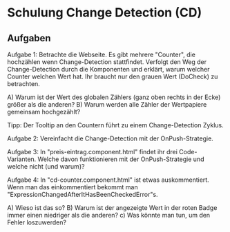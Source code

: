 # Schulung Change Detection (CD)

## Aufgaben

Aufgabe 1:
Betrachte die Webseite. Es gibt mehrere "Counter", die hochzählen wenn Change-Detection stattfindet.
Verfolgt den Weg der Change-Detection durch die Komponenten und erklärt, warum welcher Counter welchen Wert hat. Ihr braucht nur den grauen Wert (DoCheck) zu betrachten.

A) Warum ist der Wert des globalen Zählers (ganz oben rechts in der Ecke) größer als die anderen?
B) Warum werden alle Zähler der Wertpapiere gemeinsam hochgezählt?

Tipp: Der Tooltip an den Countern führt zu einem Change-Detection Zyklus.

Aufgabe 2:
Vereinfacht die Change-Detection mit der OnPush-Strategie.

Aufgabe 3:
In "preis-eintrag.component.html" findet ihr drei Code-Varianten.
Welche davon funktionieren mit der OnPush-Strategie und welche nicht (und warum)?

Aufgabe 4:
In "cd-counter.component.html" ist etwas auskommentiert. Wenn man das einkommentiert bekommt man "ExpressionChangedAfterItHasBeenCheckedError"s.

A) Wieso ist das so?
B) Warum ist der angezeigte Wert in der roten Badge immer einen niedriger als die anderen?
c) Was könnte man tun, um den Fehler loszuwerden?

